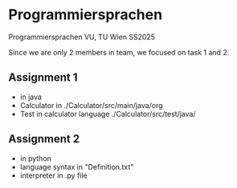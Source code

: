 # Programmiersprachen

Programmiersprachen VU, TU Wien SS2025

Since we are only 2 members in team, we focused on task 1 and 2. 

## Assignment 1
- in java
- Calculator in ./Calculator/src/main/java/org
- Test in calculator language ./Calculator/src/test/java/

## Assignment 2
- in python
- language syntax in "Definition.txt"
- interpreter in .py file
